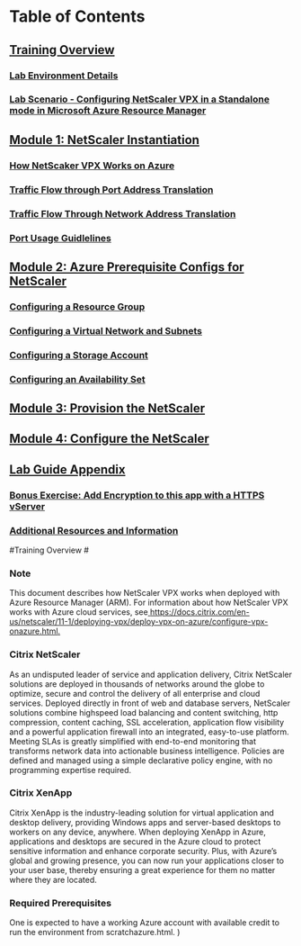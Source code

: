 
# Table of Contents #

## [Training Overview](./TrainingOverview)
### [Lab Environment Details](./)
### [Lab Scenario - Configuring NetScaler VPX in a Standalone mode in Microsoft Azure Resource Manager](./)
## [Module 1: NetScaler Instantiation](./)
### [How NetScaker VPX Works on Azure](./)
### [Traffic Flow through Port Address Translation](./)
### [Traffic Flow Through Network Address Translation](./)
### [Port Usage Guidlelines](./)
## [Module 2: Azure Prerequisite Configs for NetScaler](./)
###  [Configuring a Resource Group](./)
### [Configuring a Virtual Network and Subnets](../)
### [Configuring a Storage Account](../)
### [Configuring an Availability Set](../)
## [Module 3: Provision the NetScaler](../)
## [Module 4: Configure the NetScaler](../)
## [Lab Guide Appendix](../)
### [Bonus Exercise: Add Encryption to this app with a HTTPS vServer](../)
### [Additional Resources and Information](../)

#Training Overview #

### Note

This document describes how NetScaler VPX works when deployed with Azure Resource Manager (ARM). For information about how NetScaler VPX works with Azure cloud services, see[ https://docs.citrix.com/en-us/netscaler/11-1/deploying-vpx/deploy-vpx-on-azure/configure-vpx-onazure.html. ](http://docs.citrix.com/en-us/netscaler/11-1/deploying-vpx/deploy-vpx-on-azure/configure-vpx-on-azure.html )

### Citrix NetScaler
As an undisputed leader of service and application delivery, Citrix NetScaler solutions are deployed in thousands of networks around the globe to optimize, secure and control the delivery of all enterprise and cloud services. Deployed directly in front of web and database servers, NetScaler solutions combine highspeed load balancing and content switching, http compression, content caching, SSL acceleration, application flow visibility and a powerful application firewall into an integrated, easy-to-use platform. Meeting SLAs is greatly simplified with end-to-end monitoring that transforms network data into actionable business intelligence. Policies are defined and managed using a simple declarative policy engine, with no programming expertise required.

### Citrix XenApp
Citrix XenApp is the industry-leading solution for virtual application and desktop delivery, providing Windows apps and server-based desktops to workers on any device, anywhere. When deploying XenApp in Azure, applications and desktops are secured in the Azure cloud to protect sensitive information and enhance corporate security. Plus, with Azure’s global and growing presence, you can now run your applications closer to your user base, thereby ensuring a great experience for them no matter where they are located. 


### Required Prerequisites

One is expected to have a working Azure account with available credit to run the environment from scratchazure.html. )


